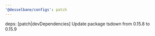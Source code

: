 ```yaml
---
'@desselbane/configs': patch
---
```


deps: [patch|devDependencies] Update package tsdown from 0.15.8 to 0.15.9
